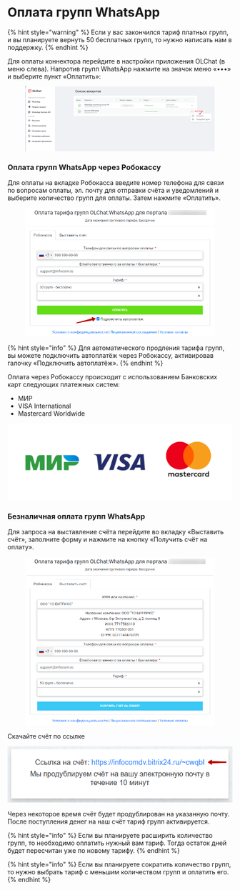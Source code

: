 # Оплата групп WhatsApp

{% hint style="warning" %}
Если у вас закончился тариф платных групп, и вы планируете вернуть 50 бесплатных групп, то нужно написать нам в поддержку.
{% endhint %}

Для оплаты коннектора перейдите в настройки приложения OLChat (в меню слева). Напротив групп WhatsApp нажмите на значок меню «•••» и выберите пункт «Оплатить»:

<div data-full-width="false">

<figure><img src="../.gitbook/assets/Обновление тарифов групп меньше размер.png" alt=""><figcaption></figcaption></figure>

</div>

### Оплата групп WhatsApp через Робокассу

Для оплаты на вкладке Робокасса введите номер телефона для связи по вопросам оплаты, эл. почту для отправки счёта и уведомлений и выберите количество групп для оплаты. Затем нажмите «Оплатить».

<figure><img src="../.gitbook/assets/image (1111).png" alt=""><figcaption></figcaption></figure>

{% hint style="info" %}
Для автоматического продления тарифа групп, вы можете подключить автоплатёж через Робокассу, активировав галочку «Подключить автоплатёж».
{% endhint %}

Оплата через Робокассу происходит с использованием Банковских карт следующих платежных систем:

* МИР
* VISA International
* Mastercard Worldwide

![](<../.gitbook/assets/image (855).png>)

### Безналичная оплата групп WhatsApp

Для запроса на выставление счёта перейдите во вкладку «Выставить счёт», заполните форму и нажмите на кнопку «Получить счёт на оплату».

<figure><img src="../.gitbook/assets/image (1) (2).png" alt=""><figcaption></figcaption></figure>

Скачайте счёт по ссылке

![](<../.gitbook/assets/image (256).png>)

Через некоторое время счёт будет продублирован на указанную почту. После поступления денег на наш счёт тариф групп активируется.

{% hint style="info" %}
Если вы планируете расширить количество групп, то необходимо оплатить нужный вам тариф. Тогда остаток дней будет пересчитан уже по новому тарифу.
{% endhint %}

{% hint style="info" %}
Если вы планируете сократить количество групп, то нужно выбрать тариф с меньшим количеством групп и оплатить его.
{% endhint %}
